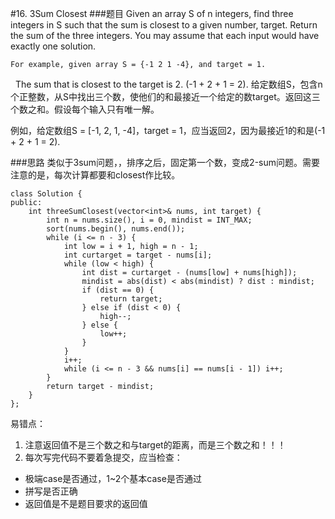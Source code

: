 #16. 3Sum Closest
###题目
Given an array S of n integers, find three integers in S such that the sum is closest to a given number, target. Return the sum of the three integers. You may assume that each input would have exactly one solution.

    For example, given array S = {-1 2 1 -4}, and target = 1.

    The sum that is closest to the target is 2. (-1 + 2 + 1 = 2).
给定数组S，包含n个正整数，从S中找出三个数，使他们的和最接近一个给定的数target。返回这三个数之和。假设每个输入只有唯一解。

例如，给定数组S = [-1, 2, 1, -4]，target = 1，应当返回2，因为最接近1的和是(-1 + 2 + 1 = 2).


###思路
类似于3sum问题，，排序之后，固定第一个数，变成2-sum问题。需要注意的是，每次计算都要和closest作比较。
```
class Solution {
public:
    int threeSumClosest(vector<int>& nums, int target) {
        int n = nums.size(), i = 0, mindist = INT_MAX;
        sort(nums.begin(), nums.end());
        while (i <= n - 3) {
            int low = i + 1, high = n - 1;
            int curtarget = target - nums[i];
            while (low < high) {
                int dist = curtarget - (nums[low] + nums[high]);
                mindist = abs(dist) < abs(mindist) ? dist : mindist;
                if (dist == 0) {
                    return target;
                } else if (dist < 0) {
                    high--;
                } else {
                    low++;
                }
            }
            i++;
            while (i <= n - 3 && nums[i] == nums[i - 1]) i++;
        }
        return target - mindist;
    }
};
```

易错点：

1. 注意返回值不是三个数之和与target的距离，而是三个数之和！！！
2. 每次写完代码不要着急提交，应当检查：
 - 极端case是否通过，1~2个基本case是否通过
 - 拼写是否正确
 - 返回值是不是题目要求的返回值
